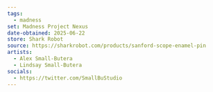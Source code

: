 ```yaml
---
tags:
  - madness
set: Madness Project Nexus
date-obtained: 2025-06-22
store: Shark Robot
source: https://sharkrobot.com/products/sanford-scope-enamel-pin
artists:
  - Alex Small-Butera
  - Lindsay Small-Butera
socials:
  - https://twitter.com/SmallBuStudio
---
```

